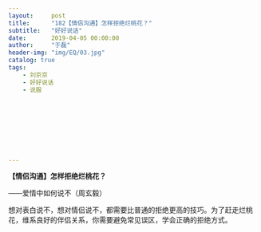 ```yaml
---
layout:     post
title:      "182【情侣沟通】怎样拒绝烂桃花？"
subtitle:   "好好说话"
date:       2019-04-05 00:00:00
author:     "于磊"
header-img: "img/EQ/03.jpg"
catalog: true
tags:
    - 刘京京
    - 好好说话
    - 说服









---
```


**【情侣沟通】怎样拒绝烂桃花？**

——爱情中如何说不（周玄毅）



想对表白说不，想对情侣说不，都需要比普通的拒绝更高的技巧。为了赶走烂桃花，维系良好的伴侣关系，你需要避免常见误区，学会正确的拒绝方式。